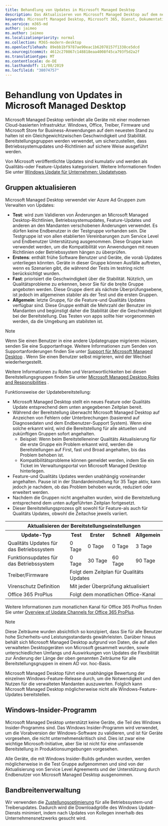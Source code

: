 ```yaml
---
title: Behandlung von Updates in Microsoft Managed Desktop
description: Das Aktualisieren von Microsoft Managed Desktop auf dem neuesten Stand ist ein Gleichgewichtzwischen Geschwindigkeit und Stabilität.
keywords: Microsoft Managed Desktop, Microsoft 365, Dienst, Dokumentation
ms.service: m365-md
author: jaimeo
ms.author: jaimeo
ms.localizationpriority: normal
ms.collection: M365-modern-desktop
ms.openlocfilehash: 89ebb1bf9787ae90eac1b62078157f1338ce5dcd
ms.sourcegitcommit: 4612c270867c148818eaa4008f45ca793f5d2a2f
ms.translationtype: MT
ms.contentlocale: de-DE
ms.lasthandoff: 11/08/2019
ms.locfileid: "38074757"
---
```

# <a name="how-updates-are-handled-in-microsoft-managed-desktop"></a>Behandlung von Updates in Microsoft Managed Desktop


<!--This topic is the target for a "Learn more" link in the Admin Portal (aka.ms/update-rings); do not delete.-->

<!--Update management -->

Microsoft Managed Desktop verbindet alle Geräte mit einer modernen Cloud-basierten Infrastruktur. Windows, Office, Treiber, Firmware und Microsoft Store for Business-Anwendungen auf dem neuesten Stand zu halten ist ein Gleichgewichtzwischen Geschwindigkeit und Stabilität. Bereitstellungsgruppen werden verwendet, um sicherzustellen, dass Betriebssystemupdates und-Richtlinien auf sichere Weise ausgeführt werden. 

Von Microsoft veröffentlichte Updates sind kumulativ und werden als Qualitäts-oder Feature-Updates kategorisiert.
Weitere Informationen finden Sie unter [Windows Update für Unternehmen: Updatetypen](https://docs.microsoft.com/windows/deployment/update/waas-manage-updates-wufb#update-types). 

## <a name="update-groups"></a>Gruppen aktualisieren

Microsoft Managed Desktop verwendet vier Azure Ad Gruppen zum Verwalten von Updates:

- **Test**: wird zum Validieren von Änderungen an Microsoft Managed Desktop-Richtlinien, Betriebssystemupdates, Feature-Updates und anderen an den Mandanten verschobenen Änderungen verwendet. Es dürfen keine Endbenutzer in der Testgruppe vorhanden sein. Die Testgruppe ist von allen etablierten Vereinbarungen zum Service Level und Endbenutzer Unterstützung ausgenommen. Diese Gruppe kann verwendet werden, um die Kompatibilität von Anwendungen mit neuen Richtlinien oder Betriebssystem hängen zu überprüfen.  
- **Erstens**: enthält frühe Software Benutzer und Geräte, die vorab Updates unterliegen könnten. Geräte in dieser Gruppe können Ausfälle auftreten, wenn es Szenarien gibt, die während der Tests im testring nicht berücksichtigt wurden.
- **Fast**: priorisiert die Geschwindigkeit über die Stabilität. Nützlich, um Qualitätsprobleme zu erkennen, bevor Sie für die breite Gruppe angeboten werden. Diese Gruppe dient als nächste Überprüfungsebene, ist jedoch im allgemeinen stabiler als der Test und die ersten Gruppen. 
- **Allgemein**: letzte Gruppe, für die Feature-und Qualitäts Updates verfügbar sind. Diese Gruppe enthält die Mehrzahl der Benutzer im Mandanten und begünstigt daher die Stabilität über die Geschwindigkeit bei der Bereitstellung. Das Testen von apps sollte hier vorgenommen werden, da die Umgebung am stabilsten ist. 

> [!NOTE]
> Wenn Sie einen Benutzer in eine andere Updategruppe migrieren müssen, senden Sie eine Supportanfrage. Weitere Informationen zum Senden von Supportanforderungen finden Sie unter [Support für Microsoft Managed Desktop](support.md) . Wenn Sie einen Benutzer selbst migrieren, wird der Wechsel wiederhergestellt.

Weitere Informationen zu Rollen und Verantwortlichkeiten bei diesen Bereitstellungsgruppen finden Sie unter [Microsoft Managed Desktop Roles and Responsibilities](../intro/roles-and-responsibilities.md) .

Funktionsweise der Updatebereitstellung:
- Microsoft Managed Desktop stellt ein neues Feature oder Qualitäts Update entsprechend dem unten angegebenen Zeitplan bereit.
- Während der Bereitstellung überwacht Microsoft Managed Desktop auf Anzeichen von Fehlern oder Unterbrechungen (basierend auf Diagnosedaten und dem Endbenutzer-Support System). Wenn eine solche erkannt wird, wird die Bereitstellung für alle aktuellen und zukünftigen Gruppen sofort angehalten.
    - Beispiel: Wenn beim Bereitstelleneiner Qualitäts Aktualisierung für die erste Gruppe ein Problem erkannt wird, werden die Bereitstellungen auf First, fast und Broad angehalten, bis das Problem behoben ist.
    - Kompatibilitätsprobleme können gemeldet werden, indem Sie ein Ticket im Verwaltungsportal von Microsoft Managed Desktop hinterlegen.
- Feature-und Qualitäts Updates werden unabhängig voneinander angehalten. Pause ist in der Standardeinstellung für 35 Tage aktiv, kann jedoch je nachdem, ob das Problem behoben wurde, reduziert oder erweitert werden.
- Nachdem die Gruppen nicht angehalten wurden, wird die Bereitstellung entsprechend dem unten aufgeführten Zeitplan fortgesetzt.
- Dieser Bereitstellungsprozess gilt sowohl für Feature-als auch für Qualitäts Updates, obwohl die Zeitachse jeweils variiert.




<table>
<tr><th colspan="5">Aktualisieren der Bereitstellungseinstellungen</th></tr>
<tr><th>Update-Typ</th><th>Test</th><th>Erster</th><th>Schnell</th><th>Allgemein</th></tr>
<tr><td>Qualitäts Updates für das Betriebssystem</td><td>0 Tage</td><td>0 Tage</td><td>0 Tage</td><td>3 Tage</td></tr>
<tr><td>Funktionsupdates für das Betriebssystem</td><td>0 Tage</td><td>30 Tage</td><td>60 Tage</td><td>90 Tage</td></tr>
<tr><td>Treiber/Firmware</td><td colspan="4">Folgt dem Zeitplan für Qualitäts Updates</td></tr>
<tr><td>Virenschutz Definition</td><td colspan="4">Mit jeder Überprüfung aktualisiert</td></tr>
<tr><td>Office 365 ProPlus</td><td colspan="4">Folgt dem monatlichen Office-Kanal
</table>

Weitere Informationen zum monatlichen Kanal für Office 365 ProPlus finden Sie unter [Overview of Update Channels for Office 365 ProPlus](https://docs.microsoft.com/deployoffice/overview-of-update-channels-for-office-365-proplus).

>[!NOTE]
>Diese Zeiträume wurden absichtlich so konzipiert, dass Sie für alle Benutzer hohe Sicherheits-und Leistungsstandards gewährleisten. Darüber hinaus behält sich Microsoft Managed Desktop aufgrund von Daten, die auf allen verwalteten Desktopgeräten von Microsoft gesammelt wurden, sowie unterschiedlichen Umfangs und Auswirkungen von Updates die Flexibilität zur Änderung der Länge der oben genannten Zeiträume für alle Bereitstellungsgruppen in einem AD vor. hoc-Basis.
>
>Microsoft Managed Desktop führt eine unabhängige Bewertung der einzelnen Windows-Feature-Release durch, um die Notwendigkeit und den Nutzen für die verwalteten Mandanten auszuwerten. Folglich kann Microsoft Managed Desktop möglicherweise nicht alle Windows-Feature-Updates bereitstellen. 

## <a name="windows-insider-program"></a>Windows-Insider-Programm

Microsoft Managed Desktop unterstützt keine Geräte, die Teil des Windows Insider-Programms sind. Das Windows Insider-Programm wird verwendet, um die Vorabversion der Windows-Software zu validieren, und ist für Geräte vorgesehen, die nicht unternehmenskritisch sind. Dies ist zwar eine wichtige Microsoft-Initiative, aber Sie ist nicht für eine umfassende Bereitstellung in Produktionsumgebungen vorgesehen. 

Alle Geräte, die mit Windows Insider-Builds gefunden wurden, werden möglicherweise in die Test Gruppe aufgenommen und sind von der Aktualisierung von Service Level Agreements und der Unterstützung durch Endbenutzer von Microsoft Managed Desktop ausgenommen.

## <a name="bandwidth-management"></a>Bandbreitenverwaltung

Wir verwenden die [Zustellungsoptimierung](https://docs.microsoft.com/windows/deployment/update/waas-delivery-optimization) für alle Betriebssystem-und Treiberupdates. Dadurch wird die Downloadgröße des Windows Update-Diensts minimiert, indem nach Updates von Kollegen innerhalb des Unternehmensnetzwerks gesucht wird.


